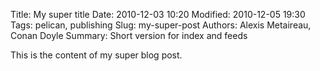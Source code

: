 Title: My super title
Date: 2010-12-03 10:20
Modified: 2010-12-05 19:30
Tags: pelican, publishing
Slug: my-super-post
Authors: Alexis Metaireau, Conan Doyle
Summary: Short version for index and feeds

This is the content of my super blog post.
